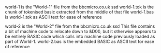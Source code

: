 world-1 is the "World-1" file from the bbcmicro.co.uk ssd
world-1.tok is the chunk of tokenised basic extracted from the middle of that file
world-1.bas is world-1.tok as ASCII text for ease of reference

world-2 is the "World-2" file from the bbcmicro.co.uk ssd
This file contains a bit of machine code to relocate down to &D00, but it otherwise appears to be entirely BASIC code which calls into machine code previously loaded as part of World-1.
world-2.bas is the embedded BASIC as ASCII text for ease of reference
